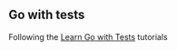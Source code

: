 ## Go with tests

Following the [Learn Go with Tests](https://quii.gitbook.io/learn-go-with-tests) tutorials
